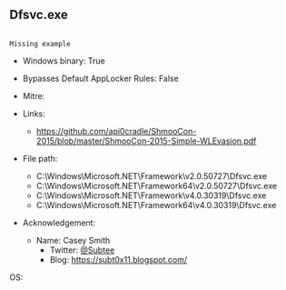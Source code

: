 ## Dfsvc.exe
```

Missing example

```
* Windows binary: True   
* Bypasses Default AppLocker Rules: False   
* Mitre: []()   
   
* Links:   
  * https://github.com/api0cradle/ShmooCon-2015/blob/master/ShmooCon-2015-Simple-WLEvasion.pdf
   
* File path:   
  * C:\Windows\Microsoft.NET\Framework\v2.0.50727\Dfsvc.exe
  * C:\Windows\Microsoft.NET\Framework64\v2.0.50727\Dfsvc.exe
  * C:\Windows\Microsoft.NET\Framework\v4.0.30319\Dfsvc.exe
  * C:\Windows\Microsoft.NET\Framework64\v4.0.30319\Dfsvc.exe
   
* Acknowledgement:   
  * Name: Casey Smith
    * Twitter: [@Subtee](https://twitter.com/@Subtee)
    * Blog: https://subt0x11.blogspot.com/
   
OS:  
